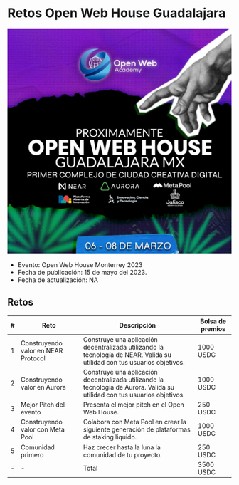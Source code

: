 # Retos Open Web House Guadalajara 

![image|500x500](img/openwebhouse-gdl.jpeg)

* Evento: Open Web House Monterrey 2023
* Fecha de publicación: 15 de mayo del 2023.
* Fecha de actualización: NA

## Retos
| # | Reto                                | Descripción                                                                                                                 | Bolsa de premios |
|---|-------------------------------------|-----------------------------------------------------------------------------------------------------------------------------|------------------|
| 1 | Construyendo valor en NEAR Protocol | Construye una aplicación decentralizada utilizando la tecnología de NEAR.  Valida su utilidad con tus usuarios objetivos.   | 1000 USDC        |
| 2 | Construyendo valor en Aurora        | Construye una aplicación decentralizada utilizando la tecnología de Aurora.  Valida su utilidad con tus usuarios objetivos. | 1000 USDC        |
| 3 | Mejor Pitch del evento              | Presenta el mejor pitch en el Open Web House.                                                                               | 250 USDC         |
| 4 | Construyendo valor con Meta Pool    | Colabora con Meta Pool en crear la siguiente generación de plataformas de staking liquido.                                  | 1000 USDC        |
| 5 | Comunidad primero             | Haz crecer hasta la luna la comunidad de tu proyecto.                                                                               | 250 USDC         |
| - | -  | Total                                 | 3500 USDC        |